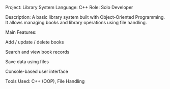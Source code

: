 Project: Library System
Language: C++
Role: Solo Developer

Description:
A basic library system built with Object-Oriented Programming. It allows managing books and library operations using file handling.

Main Features:

Add / update / delete books

Search and view book records

Save data using files

Console-based user interface

Tools Used:
C++ (OOP), File Handling

